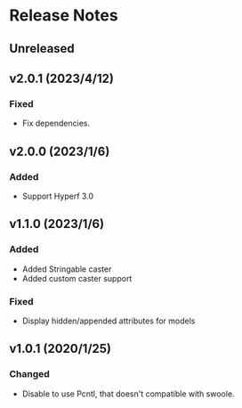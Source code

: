 # Release Notes

## Unreleased

## v2.0.1 (2023/4/12)

### Fixed
- Fix dependencies.

## v2.0.0 (2023/1/6)

### Added
- Support Hyperf 3.0

## v1.1.0 (2023/1/6)

### Added
- Added Stringable caster
- Added custom caster support

### Fixed
- Display hidden/appended attributes for models

## v1.0.1 (2020/1/25)

### Changed
- Disable to use Pcntl, that doesn't compatible with swoole.
